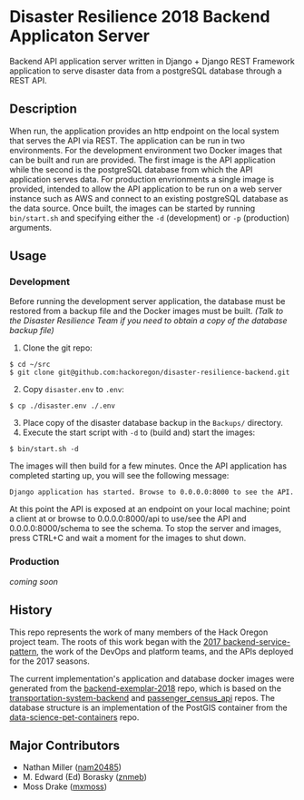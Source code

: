 # Disaster Resilience 2018 Backend Applicaton Server

Backend API application server written in Django + Django REST Framework application to serve disaster data from a postgreSQL database through a REST API.

## Description

When run, the application provides an http endpoint on the local system that serves the API via REST. The application can be run in two environments. For the development environment two Docker images that can be built and run are provided. The first image is the API application while the second is the postgreSQL database from which the API application serves data. For production envrionments a single image is provided, intended to allow the API application to be run on a web server instance such as AWS and connect to an existing postgreSQL database as the data source. Once built, the images can be started by running `bin/start.sh` and specifying either the `-d` (development) or `-p` (production) arguments.

## Usage

### Development

Before running the development server application, the database must be restored from a backup file and the Docker images must be built. *(Talk to the Disaster Resilience Team if you need to obtain a copy of the database backup file)*

1. Clone the git repo:
```
$ cd ~/src
$ git clone git@github.com:hackoregon/disaster-resilience-backend.git
```
2. Copy `disaster.env` to `.env`:
```
$ cp ./disaster.env ./.env
```
3. Place copy of the disaster database backup in the `Backups/` directory.
4. Execute the start script with `-d` to (build and) start the images: 
```
$ bin/start.sh -d
```
The images will then build for a few minutes. Once the API application has completed starting up, you will see the following message:
```
Django application has started. Browse to 0.0.0.0:8000 to see the API.
``` 

At this point the API is exposed at an endpoint on your local machine; point a client at or browse to 0.0.0.0:8000/api to use/see the API and 0.0.0.0:8000/schema to see the schema. To stop the server and images, press CTRL+C and wait a moment for the images to shut down.

### Production

_coming soon_

## History

This repo represents the work of many members of the Hack Oregon project team. The roots of this work began with the [2017 backend-service-pattern](https://github.com/hackoregon/backend-service-pattern), the work of the DevOps and platform teams, and the APIs deployed for the 2017 seasons.

The current implementation's application and database docker images were generated from the [backend-exemplar-2018](https://github.com/hackoregon/backend-exemplar-2018) repo, which is based on the [transportation-system-backend](https://github.com/hackoregon/transportation-system-backend) and [passenger_census_api](https://github.com/hackoregon/passenger_census_api) repos. The database structure is an implementation of the PostGIS container from the [data-science-pet-containers](https://github.com/hackoregon/data-science-pet-containers) repo.


## Major Contributors

* Nathan Miller ([nam20485](https://github.com/nam20485))
* M. Edward (Ed) Borasky ([znmeb](https://github.com/znmeb))
* Moss Drake ([mxmoss](https://github.com/mxmoss))
